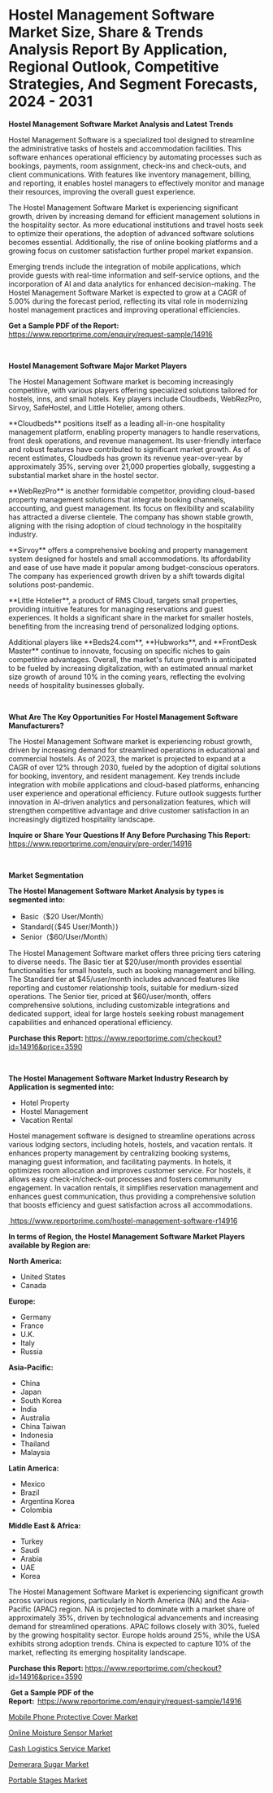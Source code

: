 <p><h1>Hostel Management Software Market Size, Share & Trends Analysis Report By Application, Regional Outlook, Competitive Strategies, And Segment Forecasts, 2024 - 2031</h1></p><p><strong>Hostel Management Software Market Analysis and Latest Trends</strong></p>
<p><p>Hostel Management Software is a specialized tool designed to streamline the administrative tasks of hostels and accommodation facilities. This software enhances operational efficiency by automating processes such as bookings, payments, room assignment, check-ins and check-outs, and client communications. With features like inventory management, billing, and reporting, it enables hostel managers to effectively monitor and manage their resources, improving the overall guest experience.</p><p>The Hostel Management Software Market is experiencing significant growth, driven by increasing demand for efficient management solutions in the hospitality sector. As more educational institutions and travel hosts seek to optimize their operations, the adoption of advanced software solutions becomes essential. Additionally, the rise of online booking platforms and a growing focus on customer satisfaction further propel market expansion.</p><p>Emerging trends include the integration of mobile applications, which provide guests with real-time information and self-service options, and the incorporation of AI and data analytics for enhanced decision-making. The Hostel Management Software Market is expected to grow at a CAGR of 5.00% during the forecast period, reflecting its vital role in modernizing hostel management practices and improving operational efficiencies.</p></p>
<p><strong>Get a Sample PDF of the Report:&nbsp;</strong> <a href="https://www.reportprime.com/enquiry/request-sample/14916?utm_campaign=1558&utm_medium=2&utm_source=Github&utm_content=ia&utm_term=29112024&utm_id=hostel-management-software">https://www.reportprime.com/enquiry/request-sample/14916</a></p>
<p>&nbsp;</p>
<p><strong>Hostel Management Software Major Market Players</strong></p>
<p><p>The Hostel Management Software market is becoming increasingly competitive, with various players offering specialized solutions tailored for hostels, inns, and small hotels. Key players include Cloudbeds, WebRezPro, Sirvoy, SafeHostel, and Little Hotelier, among others.</p><p>**Cloudbeds** positions itself as a leading all-in-one hospitality management platform, enabling property managers to handle reservations, front desk operations, and revenue management. Its user-friendly interface and robust features have contributed to significant market growth. As of recent estimates, Cloudbeds has grown its revenue year-over-year by approximately 35%, serving over 21,000 properties globally, suggesting a substantial market share in the hostel sector.</p><p>**WebRezPro** is another formidable competitor, providing cloud-based property management solutions that integrate booking channels, accounting, and guest management. Its focus on flexibility and scalability has attracted a diverse clientele. The company has shown stable growth, aligning with the rising adoption of cloud technology in the hospitality industry.</p><p>**Sirvoy** offers a comprehensive booking and property management system designed for hostels and small accommodations. Its affordability and ease of use have made it popular among budget-conscious operators. The company has experienced growth driven by a shift towards digital solutions post-pandemic.</p><p>**Little Hotelier**, a product of RMS Cloud, targets small properties, providing intuitive features for managing reservations and guest experiences. It holds a significant share in the market for smaller hostels, benefiting from the increasing trend of personalized lodging options.</p><p>Additional players like **Beds24.com**, **Hubworks**, and **FrontDesk Master** continue to innovate, focusing on specific niches to gain competitive advantages. Overall, the market's future growth is anticipated to be fueled by increasing digitalization, with an estimated annual market size growth of around 10% in the coming years, reflecting the evolving needs of hospitality businesses globally.</p></p>
<p>&nbsp;</p>
<p><strong>What Are The Key Opportunities For Hostel Management Software Manufacturers?</strong></p>
<p><p>The Hostel Management Software market is experiencing robust growth, driven by increasing demand for streamlined operations in educational and commercial hostels. As of 2023, the market is projected to expand at a CAGR of over 12% through 2030, fueled by the adoption of digital solutions for booking, inventory, and resident management. Key trends include integration with mobile applications and cloud-based platforms, enhancing user experience and operational efficiency. Future outlook suggests further innovation in AI-driven analytics and personalization features, which will strengthen competitive advantage and drive customer satisfaction in an increasingly digitized hospitality landscape.</p></p>
<p><strong>Inquire or Share Your Questions If Any Before Purchasing This Report:</strong> <a href="https://www.reportprime.com/enquiry/pre-order/14916?utm_campaign=1558&utm_medium=2&utm_source=Github&utm_content=ia&utm_term=29112024&utm_id=hostel-management-software">https://www.reportprime.com/enquiry/pre-order/14916</a></p>
<p>&nbsp;</p>
<p><strong>Market Segmentation</strong></p>
<p><strong>The Hostel Management Software Market Analysis by types is segmented into:</strong></p>
<p><ul><li>Basic（$20 User/Month）</li><li>Standard(（$45 User/Month）)</li><li>Senior（$60/User/Month）</li></ul></p>
<p><p>The Hostel Management Software market offers three pricing tiers catering to diverse needs. The Basic tier at $20/user/month provides essential functionalities for small hostels, such as booking management and billing. The Standard tier at $45/user/month includes advanced features like reporting and customer relationship tools, suitable for medium-sized operations. The Senior tier, priced at $60/user/month, offers comprehensive solutions, including customizable integrations and dedicated support, ideal for large hostels seeking robust management capabilities and enhanced operational efficiency.</p></p>
<p><strong>Purchase this Report:&nbsp;</strong><a href="https://www.reportprime.com/checkout?id=14916&price=3590&utm_campaign=1558&utm_medium=2&utm_source=Github&utm_content=ia&utm_term=29112024&utm_id=hostel-management-software">https://www.reportprime.com/checkout?id=14916&price=3590</a></p>
<p>&nbsp;</p>
<p><strong>The Hostel Management Software Market Industry Research by Application is segmented into:</strong></p>
<p><ul><li>Hotel Property</li><li>Hostel Management</li><li>Vacation Rental</li></ul></p>
<p><p>Hostel management software is designed to streamline operations across various lodging sectors, including hotels, hostels, and vacation rentals. It enhances property management by centralizing booking systems, managing guest information, and facilitating payments. In hotels, it optimizes room allocation and improves customer service. For hostels, it allows easy check-in/check-out processes and fosters community engagement. In vacation rentals, it simplifies reservation management and enhances guest communication, thus providing a comprehensive solution that boosts efficiency and guest satisfaction across all accommodations.</p></p>
<p><a href="https://www.reportprime.com/hostel-management-software-r14916?utm_campaign=1558&utm_medium=2&utm_source=Github&utm_content=ia&utm_term=29112024&utm_id=hostel-management-software">&nbsp;https://www.reportprime.com/hostel-management-software-r14916</a></p>
<p><strong>In terms of Region, the Hostel Management Software Market Players available by Region are:</strong></p>
<p>
    <p> <strong> North America: </strong>
        <ul>
            <li>United States</li>
            <li>Canada</li>
        </ul>
        </p> 
    <p> <strong> Europe: </strong>
        <ul>
            <li>Germany</li>
            <li>France</li>
            <li>U.K.</li>
            <li>Italy</li>
            <li>Russia</li>
        </ul>
        </p> 
    <p> <strong> Asia-Pacific: </strong>
        <ul>
            <li>China</li>
            <li>Japan</li>
            <li>South Korea</li>
            <li>India</li>
            <li>Australia</li>
            <li>China Taiwan</li>
            <li>Indonesia</li>
            <li>Thailand</li>
            <li>Malaysia</li>
        </ul>
        </p> 
    <p> <strong> Latin America: </strong>
        <ul>
            <li>Mexico</li>
            <li>Brazil</li>
            <li>Argentina Korea</li>
            <li>Colombia</li>
        </ul>
        </p> 
    <p> <strong> Middle East & Africa: </strong>
        <ul>
            <li>Turkey</li>
            <li>Saudi</li>
            <li>Arabia</li>
            <li>UAE</li>
            <li>Korea</li>
        </ul>
    </p>
    </p>
<p><p>The Hostel Management Software Market is experiencing significant growth across various regions, particularly in North America (NA) and the Asia-Pacific (APAC) region. NA is projected to dominate with a market share of approximately 35%, driven by technological advancements and increasing demand for streamlined operations. APAC follows closely with 30%, fueled by the growing hospitality sector. Europe holds around 25%, while the USA exhibits strong adoption trends. China is expected to capture 10% of the market, reflecting its emerging hospitality landscape.</p></p>
<p><strong>Purchase this Report: </strong><a href="https://www.reportprime.com/checkout?id=14916&price=3590&utm_campaign=1558&utm_medium=2&utm_source=Github&utm_content=ia&utm_term=29112024&utm_id=hostel-management-software">https://www.reportprime.com/checkout?id=14916&price=3590</a></p>
<p>&nbsp;<strong>Get a Sample PDF of the Report:&nbsp;&nbsp;</strong><a href="https://www.reportprime.com/enquiry/request-sample/14916?utm_campaign=1558&utm_medium=2&utm_source=Github&utm_content=ia&utm_term=29112024&utm_id=hostel-management-software">https://www.reportprime.com/enquiry/request-sample/14916</a></p>
<p><strong></strong></p>
<p><p><a href="https://www.linkedin.com/pulse/regulatory-landscape-its-influence-global-mobile-phone-protective-33ucf?utm_campaign=1558&utm_medium=2&utm_source=Github&utm_content=ia&utm_term=29112024&utm_id=hostel-management-software">Mobile Phone Protective Cover Market</a></p><p><a href="https://issuu.com/reportprime-2/docs/online-moisture-sensor-market-size-2030.pptx?utm_campaign=1558&utm_medium=2&utm_source=Github&utm_content=ia&utm_term=29112024&utm_id=hostel-management-software">Online Moisture Sensor Market</a></p><p><a href="https://issuu.com/reportprime-2/docs/cash-logistics-service-market-size-2030.pptx?utm_campaign=1558&utm_medium=2&utm_source=Github&utm_content=ia&utm_term=29112024&utm_id=hostel-management-software">Cash Logistics Service Market</a></p><p><a href="https://www.linkedin.com/pulse/key-insights-demerara-sugar-market-2024-2031-segmentation-growth-sbrtc?utm_campaign=1558&utm_medium=2&utm_source=Github&utm_content=ia&utm_term=29112024&utm_id=hostel-management-software">Demerara Sugar Market</a></p><p><a href="https://www.linkedin.com/pulse/portable-stages-market-global-trends-forecast-2024-2031-h7cwe?utm_campaign=1558&utm_medium=2&utm_source=Github&utm_content=ia&utm_term=29112024&utm_id=hostel-management-software">Portable Stages Market</a></p></p>